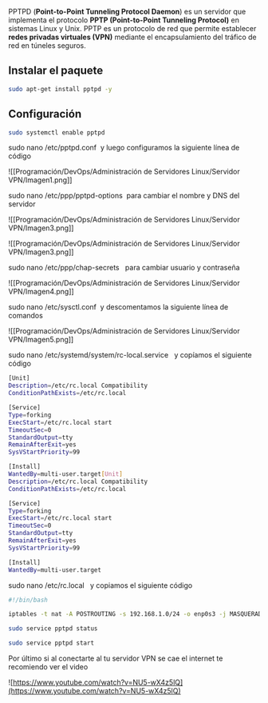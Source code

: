 PPTPD (**Point-to-Point Tunneling Protocol Daemon**) es un servidor que implementa el protocolo **PPTP (Point-to-Point Tunneling Protocol)** en sistemas Linux y Unix. PPTP es un protocolo de red que permite establecer **redes privadas virtuales (VPN)** mediante el encapsulamiento del tráfico de red en túneles seguros.

## Instalar el paquete

```bash
sudo apt-get install pptpd -y
```

## Configuración

```bash
sudo systemctl enable pptpd
```

sudo nano /etc/pptpd.conf  y luego configuramos la siguiente línea de código

![[Programación/DevOps/Administración de Servidores Linux/Servidor VPN/Imagen1.png]]

sudo nano /etc/ppp/pptpd-options  para cambiar el nombre y DNS del servidor

![[Programación/DevOps/Administración de Servidores Linux/Servidor VPN/Imagen3.png]]

![[Programación/DevOps/Administración de Servidores Linux/Servidor VPN/Imagen3.png]]

sudo nano /etc/ppp/chap-secrets   para cambiar usuario y contraseña

![[Programación/DevOps/Administración de Servidores Linux/Servidor VPN/Imagen4.png]]

sudo nano /etc/sysctl.conf  y descomentamos la siguiente línea de comandos

![[Programación/DevOps/Administración de Servidores Linux/Servidor VPN/Imagen5.png]]

sudo nano /etc/systemd/system/rc-local.service   y copíamos el siguiente código

```bash
[Unit]
Description=/etc/rc.local Compatibility
ConditionPathExists=/etc/rc.local

[Service]
Type=forking
ExecStart=/etc/rc.local start
TimeoutSec=0
StandardOutput=tty
RemainAfterExit=yes
SysVStartPriority=99

[Install]
WantedBy=multi-user.target[Unit]
Description=/etc/rc.local Compatibility
ConditionPathExists=/etc/rc.local

[Service]
Type=forking
ExecStart=/etc/rc.local start
TimeoutSec=0
StandardOutput=tty
RemainAfterExit=yes
SysVStartPriority=99

[Install]
WantedBy=multi-user.target
```

sudo nano /etc/rc.local   y copiamos el siguiente código

```bash
#!/bin/bash

iptables -t nat -A POSTROUTING -s 192.168.1.0/24 -o enp0s3 -j MASQUERADE
```

```bash
sudo service pptpd status

sudo service pptpd start
```

Por último si al conectarte al tu servidor VPN se cae el internet te recomiendo ver el video

![https://www.youtube.com/watch?v=NU5-wX4z5lQ](https://www.youtube.com/watch?v=NU5-wX4z5lQ)






